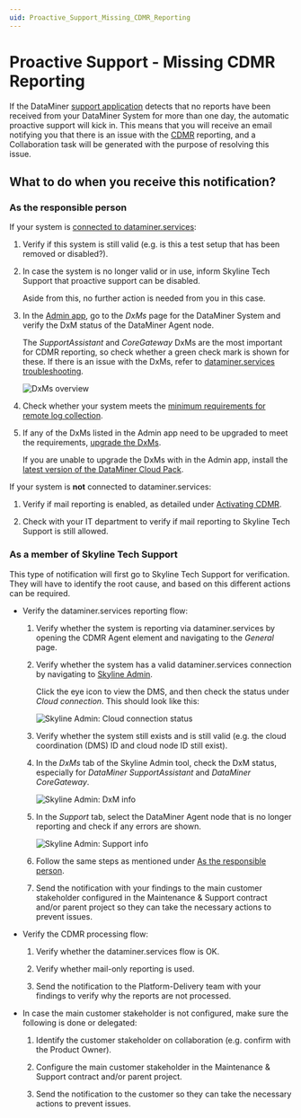 ```yaml
---
uid: Proactive_Support_Missing_CDMR_Reporting
---
```


# Proactive Support - Missing CDMR Reporting

If the DataMiner [support application](xref:User_operations_support) detects that no reports have been received from your DataMiner System for more than one day, the automatic proactive support will kick in. This means that you will receive an email notifying you that there is an issue with the [CDMR](xref:CDMR) reporting, and a Collaboration task will be generated with the purpose of resolving this issue.

## What to do when you receive this notification?

### As the responsible person

If your system is [connected to dataminer.services](xref:Connecting_your_DataMiner_System_to_the_cloud):

1. Verify if this system is still valid (e.g. is this a test setup that has been removed or disabled?).

1. In case the system is no longer valid or in use, inform Skyline Tech Support that proactive support can be disabled.

   Aside from this, no further action is needed from you in this case.

1. In the [Admin app](https://admin.dataminer.services/), go to the *DxMs* page for the DataMiner System and verify the DxM status of the DataMiner Agent node.

   The *SupportAssistant* and *CoreGateway* DxMs are the most important for CDMR reporting, so check whether a green check mark is shown for these. If there is an issue with the DxMs, refer to [dataminer.services troubleshooting](xref:Investigating_Dataminerservices_Feature_Issues#check-if-all-dxms-are-running-and-up-to-date).

   ![DxMs overview](~/user-guide/images/DxMs_overview_Admin_app.png)

1. Check whether your system meets the [minimum requirements for remote log collection](xref:RemoteLogCollection#requirements).

1. If any of the DxMs listed in the Admin app need to be upgraded to meet the requirements, [upgrade the DxMs](xref:Managing_cloud-connected_nodes#upgrading-nodes-to-the-latest-dxm-versions).

   If you are unable to upgrade the DxMs with in the Admin app, install the [latest version of the DataMiner Cloud Pack](https://community.dataminer.services/dataminer-cloud-pack/).

If your system is **not** connected to dataminer.services:

1. Verify if mail reporting is enabled, as detailed under [Activating CDMR](xref:CDMR#activating-cdmr).

1. Check with your IT department to verify if mail reporting to Skyline Tech Support is still allowed.

### As a member of Skyline Tech Support

This type of notification will first go to Skyline Tech Support for verification. They will have to identify the root cause, and based on this different actions can be required.

- Verify the dataminer.services reporting flow:

  1. Verify whether the system is reporting via dataminer.services by opening the CDMR Agent element and navigating to the *General* page.

  1. Verify whether the system has a valid dataminer.services connection by navigating to [Skyline Admin](https://eur04.safelinks.protection.outlook.com/?url=https%3A%2F%2Fskyline-admin.dataminer.services%2Fcoordinations&data=05%7C02%7Cmarieke.goethals%40skyline.be%7C0e64dc567284407a156608dd75e0226d%7C5f1756918d1c4932b7c8ce990839ac40%7C0%7C0%7C638796327746366190%7CUnknown%7CTWFpbGZsb3d8eyJFbXB0eU1hcGkiOnRydWUsIlYiOiIwLjAuMDAwMCIsIlAiOiJXaW4zMiIsIkFOIjoiTWFpbCIsIldUIjoyfQ%3D%3D%7C0%7C%7C%7C&sdata=tFq4LkZvZ4B7gAwci7huOgyclqrOy5CiNDOs1w5sHQ4%3D&reserved=0).

     Click the eye icon to view the DMS, and then check the status under *Cloud connection*. This should look like this:

     ![Skyline Admin: Cloud connection status](~/user-guide/images/Cloud_connection_status.png)

  1. Verify whether the system still exists and is still valid (e.g. the cloud coordination (DMS) ID and cloud node ID still exist).

  1. In the *DxMs* tab of the Skyline Admin tool, check the DxM status, especially for *DataMiner SupportAssistant* and *DataMiner CoreGateway*.

     ![Skyline Admin: DxM info](~/user-guide/images/Skyline_Admin_DxMs_info.png)

  1. In the *Support* tab, select the DataMiner Agent node that is no longer reporting and check if any errors are shown.

     ![Skyline Admin: Support info](~/user-guide/images/Skyline_Admin_Support_info.png)

  1. Follow the same steps as mentioned under [As the responsible person](#as-the-responsible-person).

  1. Send the notification with your findings to the main customer stakeholder configured in the Maintenance & Support contract and/or parent project so they can take the necessary actions to prevent issues.

- Verify the CDMR processing flow:

  1. Verify whether the dataminer.services flow is OK.

  1. Verify whether mail-only reporting is used.

  1. Send the notification to the Platform-Delivery team with your findings to verify why the reports are not processed.

- In case the main customer stakeholder is not configured, make sure the following is done or delegated:

  1. Identify the customer stakeholder on collaboration (e.g. confirm with the Product Owner).

  1. Configure the main customer stakeholder in the Maintenance & Support contract and/or parent project.

  1. Send the notification to the customer so they can take the necessary actions to prevent issues.
